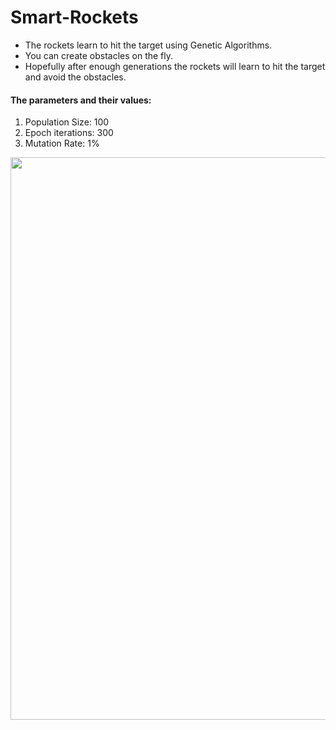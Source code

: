 # Smart-Rockets
<ul>
<li>The rockets learn to hit the target using Genetic Algorithms.</li>
<li>You can create obstacles on the fly.</li>
<li>Hopefully after enough generations the rockets will learn to hit the target and avoid the obstacles.</li>
</ul>
<h4> The parameters and their values: </h4>
<ol>
  <li>Population Size: 100</li>
  <li>Epoch iterations: 300</li>
  <li>Mutation Rate: 1%</li>
</ol>
<img src = 'Smart Rockets/Screenshot 2020-04-13 at 1.54.02 PM.png' width = 900>
